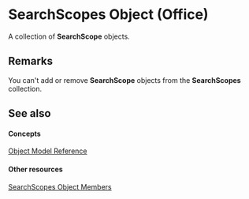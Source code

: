 
# SearchScopes Object (Office)

A collection of  **SearchScope** objects.


## Remarks

You can't add or remove  **SearchScope** objects from the **SearchScopes** collection.


## See also


#### Concepts


[Object Model Reference](499c789a-aba2-0fad-649a-0ea964cd3b5e.md)
#### Other resources


[SearchScopes Object Members](2e4ad88b-25ba-02d1-b7ea-d850db076357.md)